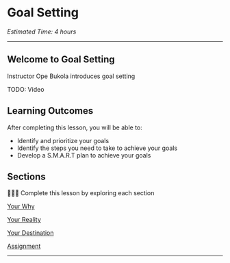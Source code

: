 
# Goal Setting
*Estimated Time: 4 hours*

---

## Welcome to Goal Setting
<aside>
  Instructor Ope Bukola introduces goal setting
</aside>

TODO: Video

## **Learning Outcomes**

After completing this lesson, you will be able to:

- Identify and prioritize your goals
- Identify the steps you need to take to achieve your goals
- Develop a S.M.A.R.T plan to achieve your goals



## Sections

<aside>

👩🏿‍🏫 Complete this lesson by exploring each section

</aside>

[Your Why](lessons/goal-setting/why.md)

[Your Reality](lessons/goal-setting/reality.md)

[Your Destination](lessons/goal-setting/destination.md)

[Assignment](lessons/goal-setting/assignment.md)

---
